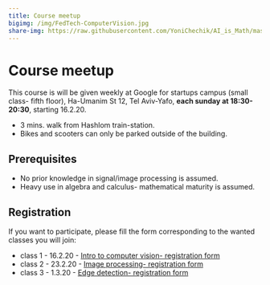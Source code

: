```yaml
---
title: Course meetup
bigimg: /img/FedTech-ComputerVision.jpg
share-img: https://raw.githubusercontent.com/YoniChechik/AI_is_Math/master/docs/img/FedTech-ComputerVision.jpg
---
```


# Course meetup 

This course is will be given weekly at Google for startups campus (small class- fifth floor), Ha-Umanim St 12, Tel Aviv-Yafo, **each sunday at 18:30-20:30**, starting 16.2.20. 
- 3 mins. walk from Hashlom train-station.
- Bikes and scooters can only be parked outside of the building.

## Prerequisites 

- No prior knowledge in signal/image processing is assumed.
- Heavy use in algebra and calculus- mathematical maturity is assumed.

## Registration
If you want to participate, please fill the form corresponding to the wanted classes you will join:

- class 1 - 16.2.20 - [Intro to computer vision- registration form](https://docs.google.com/forms/d/e/1FAIpQLScHZb6wruJ0JyzqhcnSpJFdGm4lUG7kSwaSlhI8nrT1YZaBYg/viewform?usp=sf_link)
- class 2 - 23.2.20 - [Image processing- registration form](https://docs.google.com/forms/d/e/1FAIpQLSelC0dCz2ijEXGhNiu3nyfi0wE09_3OYt9HX5efdhDRwABa0w/viewform?usp=sf_link)
- class 3 - 1.3.20 - [Edge detection- registration form](https://docs.google.com/forms/d/e/1FAIpQLSdAmdmUI9JutDStlr03QHKuZwgGD06mCxXIK8qOLduojbDxJQ/viewform?usp=sf_link)